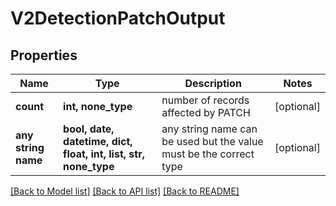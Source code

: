# V2DetectionPatchOutput


## Properties
Name | Type | Description | Notes
------------ | ------------- | ------------- | -------------
**count** | **int, none_type** | number of records affected by PATCH | [optional] 
**any string name** | **bool, date, datetime, dict, float, int, list, str, none_type** | any string name can be used but the value must be the correct type | [optional]

[[Back to Model list]](../README.md#documentation-for-models) [[Back to API list]](../README.md#documentation-for-api-endpoints) [[Back to README]](../README.md)


